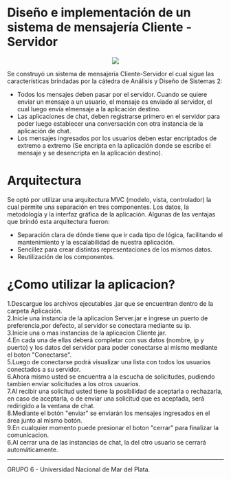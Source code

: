 # Diseño e implementación de un sistema de mensajería Cliente - Servidor

<p align="center">
  <img src="https://user-images.githubusercontent.com/69020112/235544911-a53bc803-e16b-4991-855e-35cd702cffc0.png" />
</p>


Se construyó un sistema de mensajería Cliente-Servidor el cual sigue las características brindadas por la cátedra de Análisis y Diseño de Sistemas 2:
* Todos los mensajes deben pasar por el servidor. Cuando se quiere enviar un mensaje a un usuario, el mensaje es enviado al servidor, el cual luego envía elmensaje a la aplicación destino.
* Las aplicaciones de chat, deben registrarse primero en el servidor para poder luego establecer una conversación con otra instancia de la aplicación de chat.
* Los mensajes ingresados por los usuarios deben estar encriptados de extremo a extremo (Se encripta en la aplicación donde se escribe el mensaje y se desencripta en la aplicación destino).

# Arquitectura
Se optó por utilizar una arquitectura MVC (modelo, vista, controlador) la cual permite una separación en tres componentes. Los datos, la metodología y la interfaz gráfica de la aplicación. Algunas de las ventajas que brindó esta arquitectura fueron:
* Separación clara de dónde tiene que ir cada tipo de lógica, facilitando el mantenimiento y la escalabilidad de nuestra aplicación.
* Sencillez para crear distintas representaciones de los mismos datos.
* Reutilización de los componentes.

# ¿Como utilizar la aplicacion?
1.Descargue los archivos ejecutables .jar que se encuentran dentro de la carpeta Aplicación.  
2.Inicie una instancia de la aplicacion Server.jar e ingrese un puerto de preferencia,por defecto, al servidor se conectara mediante su ip.  
3.Inicie una o mas instancias de la aplicacion Cliente.jar.  
4.En cada una de ellas deberá completar con sus datos (nombre, ip y puerto) y los datos del servidor para poder conectarse al mismo mediante el boton "Conectarse".  
5.Luego de conectarse podrá visualizar una lista con todos los usuarios conectados a su servidor.  
6.Ahora mismo usted se encuentra a la escucha de solicitudes, pudiendo tambien enviar solicitudes a los otros usuarios.  
7.Al recibir una solicitud usted tiene la posibilidad de aceptarla o rechazarla, en caso de aceptarla, o de enviar una solicitud que es aceptada, será redirigido a la ventana de chat.  
8.Mediante el botón "enviar" se enviarán los mensajes ingresados en el área junto al mismo botón.  
9.En cualquier momento puede presionar el boton "cerrar" para finalizar la comunicacion.  
6.Al cerrar una de las instancias de chat, la del otro usuario se cerrará automáticamente.  
  
  
<hr>
  
GRUPO 6 - Universidad Nacional de Mar del Plata.
